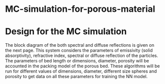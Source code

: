 # MC-simulation-for-porous-material
# Design for the MC simulation
The block diagram of the both spectral and diffuse reflections is given on the next page. This system considers the parameters of emissivity (solid absorptivity), refractive index, spectral or diffuse reflection of the particles. The parameters of bed length or dimensions, diameter, porosity will be accounted in the packing model of the porous bed. These algorithms will be run for different values of dimensions, diameter, different size spheres and porosity to get data on all these parameters for training the NN model.
